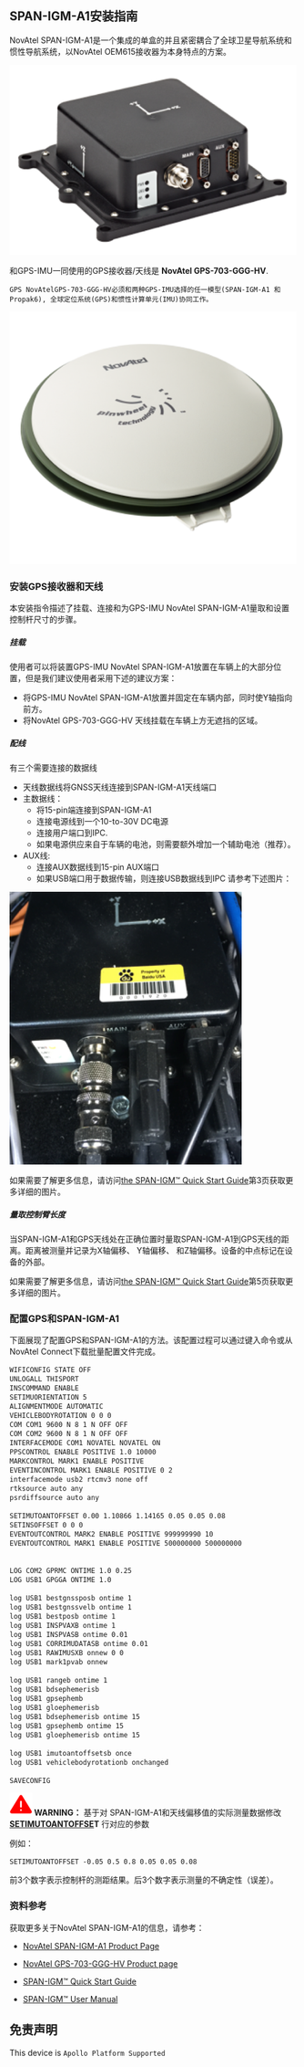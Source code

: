 ## SPAN-IGM-A1安装指南

NovAtel SPAN-IGM-A1是一个集成的单盒的并且紧密耦合了全球卫星导航系统和惯性导航系统，以NovAtel OEM615接收器为本身特点的方案。

![novatel_imu](images/Novatel_imu.png)

和GPS-IMU一同使用的GPS接收器/天线是 **NovAtel GPS-703-GGG-HV**.

```
GPS NovAtelGPS-703-GGG-HV必须和两种GPS-IMU选择的任一模型(SPAN-IGM-A1 和 Propak6), 全球定位系统(GPS)和惯性计算单元(IMU)协同工作。
```

![gps_receiver](images/gps_receiver.png)

### 安装GPS接收器和天线

本安装指令描述了挂载、连接和为GPS-IMU NovAtel SPAN-IGM-A1量取和设置控制杆尺寸的步骤。

##### 挂载

使用者可以将装置GPS-IMU NovAtel SPAN-IGM-A1放置在车辆上的大部分位置，但是我们建议使用者采用下述的建议方案：

- 将GPS-IMU NovAtel SPAN-IGM-A1放置并固定在车辆内部，同时使Y轴指向前方。
- 将NovAtel GPS-703-GGG-HV 天线挂载在车辆上方无遮挡的区域。

##### 配线

有三个需要连接的数据线

- 天线数据线将GNSS天线连接到SPAN-IGM-A1天线端口
- 主数据线：
  - 将15-pin端连接到SPAN-IGM-A1
  - 连接电源线到一个10-to-30V DC电源
  - 连接用户端口到IPC.
  - 如果电源供应来自于车辆的电池，则需要额外增加一个辅助电池（推荐）。
- AUX线:
  - 连接AUX数据线到15-pin AUX端口
  - 如果USB端口用于数据传输，则连接USB数据线到IPC
请参考下述图片：

![imu_main_cable_connection](images/imu_main_cable_connection.png)

如果需要了解更多信息，请访问[the SPAN-IGM™ Quick Start Guide](http://www.novatel.com/assets/Documents/Manuals/GM-14915114.pdf)第3页获取更多详细的图片。

##### 量取控制臂长度

当SPAN-IGM-A1和GPS天线处在正确位置时量取SPAN-IGM-A1到GPS天线的距离。距离被测量并记录为X轴偏移、 Y轴偏移、 和Z轴偏移。设备的中点标记在设备的外部。

如果需要了解更多信息，请访问[the SPAN-IGM™ Quick Start Guide](http://www.novatel.com/assets/Documents/Manuals/GM-14915114.pdf)第5页获取更多详细的图片。

### 配置GPS和SPAN-IGM-A1

下面展现了配置GPS和SPAN-IGM-A1的方法。该配置过程可以通过键入命令或从NovAtel Connect下载批量配置文件完成。

```
WIFICONFIG STATE OFF
UNLOGALL THISPORT
INSCOMMAND ENABLE
SETIMUORIENTATION 5
ALIGNMENTMODE AUTOMATIC  
VEHICLEBODYROTATION 0 0 0
COM COM1 9600 N 8 1 N OFF OFF
COM COM2 9600 N 8 1 N OFF OFF
INTERFACEMODE COM1 NOVATEL NOVATEL ON
PPSCONTROL ENABLE POSITIVE 1.0 10000
MARKCONTROL MARK1 ENABLE POSITIVE
EVENTINCONTROL MARK1 ENABLE POSITIVE 0 2
interfacemode usb2 rtcmv3 none off
rtksource auto any
psrdiffsource auto any

SETIMUTOANTOFFSET 0.00 1.10866 1.14165 0.05 0.05 0.08
SETINSOFFSET 0 0 0
EVENTOUTCONTROL MARK2 ENABLE POSITIVE 999999990 10
EVENTOUTCONTROL MARK1 ENABLE POSITIVE 500000000 500000000


LOG COM2 GPRMC ONTIME 1.0 0.25
LOG USB1 GPGGA ONTIME 1.0

log USB1 bestgnssposb ontime 1
log USB1 bestgnssvelb ontime 1
log USB1 bestposb ontime 1
log USB1 INSPVAXB ontime 1
log USB1 INSPVASB ontime 0.01
log USB1 CORRIMUDATASB ontime 0.01
log USB1 RAWIMUSXB onnew 0 0
log USB1 mark1pvab onnew

log USB1 rangeb ontime 1
log USB1 bdsephemerisb
log USB1 gpsephemb
log USB1 gloephemerisb
log USB1 bdsephemerisb ontime 15
log USB1 gpsephemb ontime 15
log USB1 gloephemerisb ontime 15

log USB1 imutoantoffsetsb once
log USB1 vehiclebodyrotationb onchanged
 
SAVECONFIG
```

**![warning_icon](images/warning_icon.png) WARNING：** 基于对 SPAN-IGM-A1和天线偏移值的实际测量数据修改 **<u>SETIMUTOANTOFFSE</u>T** 行对应的参数

例如：

```
SETIMUTOANTOFFSET -0.05 0.5 0.8 0.05 0.05 0.08
```
前3个数字表示控制杆的测距结果。后3个数字表示测量的不确定性（误差）。

### 资料参考

获取更多关于NovAtel SPAN-IGM-A1的信息，请参考：

* [NovAtel SPAN-IGM-A1 Product Page](https://www.novatel.com/products/span-gnss-inertial-systems/span-combined-systems/span-igm-a1/)

* [NovAtel GPS-703-GGG-HV Product page](https://www.novatel.com/products/gnss-antennas/high-performance-gnss-antennas/gps-703-ggg-hv/)

*  [SPAN-IGM™ Quick Start Guide](http://www.novatel.com/assets/Documents/Manuals/GM-14915114.pdf)

* [SPAN-IGM™ User Manual](http://www.novatel.com/assets/Documents/Manuals/OM-20000141.pdf)

## 免责声明

This device is `Apollo Platform Supported`
